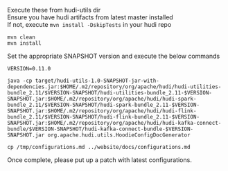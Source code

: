 <!--
  Licensed to the Apache Software Foundation (ASF) under one or more
  contributor license agreements.  See the NOTICE file distributed with
  this work for additional information regarding copyright ownership.
  The ASF licenses this file to You under the Apache License, Version 2.0
  (the "License"); you may not use this file except in compliance with
  the License.  You may obtain a copy of the License at

       http://www.apache.org/licenses/LICENSE-2.0

  Unless required by applicable law or agreed to in writing, software
  distributed under the License is distributed on an "AS IS" BASIS,
  WITHOUT WARRANTIES OR CONDITIONS OF ANY KIND, either express or implied.
  See the License for the specific language governing permissions and
  limitations under the License.
-->

Execute these from hudi-utils dir <br/>
Ensure you have hudi artifacts from latest master installed <br/> 
If not, execute `mvn install -DskipTests` in your hudi repo  <br/>

```shell
mvn clean
mvn install
```
Set the appropriate SNAPSHOT version and execute the below commands
```shell
VERSION=0.11.0

java -cp target/hudi-utils-1.0-SNAPSHOT-jar-with-dependencies.jar:$HOME/.m2/repository/org/apache/hudi/hudi-utilities-bundle_2.11/$VERSION-SNAPSHOT/hudi-utilities-bundle_2.11-$VERSION-SNAPSHOT.jar:$HOME/.m2/repository/org/apache/hudi/hudi-spark-bundle_2.11/$VERSION-SNAPSHOT/hudi-spark-bundle_2.11-$VERSION-SNAPSHOT.jar:$HOME/.m2/repository/org/apache/hudi/hudi-flink-bundle_2.11/$VERSION-SNAPSHOT/hudi-flink-bundle_2.11-$VERSION-SNAPSHOT.jar:$HOME/.m2/repository/org/apache/hudi/hudi-kafka-connect-bundle/$VERSION-SNAPSHOT/hudi-kafka-connect-bundle-$VERSION-SNAPSHOT.jar org.apache.hudi.utils.HoodieConfigDocGenerator

cp /tmp/configurations.md ../website/docs/configurations.md
```

Once complete, please put up a patch with latest configurations.
